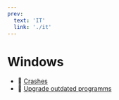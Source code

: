 ```yaml
---
prev:
  text: 'IT'
  link: './it'
---
```

# Windows

- 📄 [Crashes](/it/windows/crashes)
- 📄 [Upgrade outdated programms](/it/windows/upgradeAll)